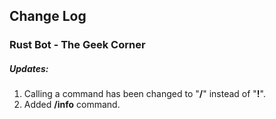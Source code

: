 ## Change Log
### Rust Bot - The Geek Corner


##### Updates:

1. Calling a command has been changed to "__/__" instead of "__!__".  
2. Added __/info__ command.